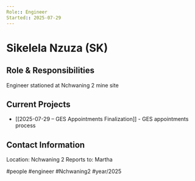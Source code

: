 ```yaml
---
Role:: Engineer
Started:: 2025-07-29
---
```


# Sikelela Nzuza (SK)

## Role & Responsibilities
Engineer stationed at Nchwaning 2 mine site

## Current Projects
- [[2025-07-29 – GES Appointments Finalization]] - GES appointments process

## Contact Information
Location: Nchwaning 2
Reports to: Martha

#people #engineer #Nchwaning2 #year/2025